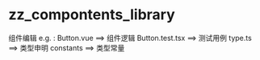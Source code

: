 # zz_compontents_library
组件编辑
e.g. :
Button.vue ==> 组件逻辑
Button.test.tsx ==> 测试用例
type.ts ==> 类型申明
constants ==> 类型常量

